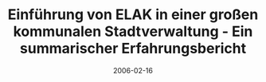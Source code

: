 ---
abstract: ''
authors:
- Ingrid Götzl
- Peter Leitner
- Thomas Grechenig
- Gerald Fischer
date: '2006-02-16'
featured: false
links:
- name: Publik
  url: https://publik.tuwien.ac.at/showentry.php?ID=140753&lang=2
publication: 'Vortrag: IRIS . e-Staat und e-Wirtschaft aus rechtlicher Sicht, Vienna,
  Austria; 16.02.2006 - 18.02.2006; in: "IRIS 2006. e-Staat und e-Wirtschaft aus rechtlicher
  Sicht", Richard Boorberg Verlag, (2006), ISBN: 3-415-03767-3; S. 60 - 65'
publication_types:
- '1'
publishDate: '2006-02-16'
title: Einführung von ELAK in einer großen kommunalen Stadtverwaltung - Ein summarischer
  Erfahrungsbericht
url_pdf: ''
---
